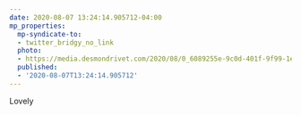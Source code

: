 ```yaml
---
date: 2020-08-07 13:24:14.905712-04:00
mp_properties:
  mp-syndicate-to:
  - twitter_bridgy_no_link
  photo:
  - https://media.desmondrivet.com/2020/08/0_6089255e-9c0d-401f-9f99-1eed77240275.jpg
  published:
  - '2020-08-07T13:24:14.905712'
---
```


Lovely